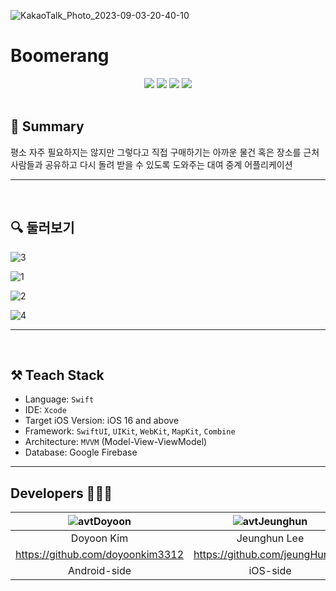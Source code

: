 ![KakaoTalk_Photo_2023-09-03-20-40-10](https://github.com/2023-Summer-Project/Boomerang_iOS/assets/103043741/7243cc34-4f85-474f-8cd2-e96bba98a3cd)

# **Boomerang**

<div align="center">
    <img src="https://img.shields.io/badge/iOS-000000?style=for-the-badge&logo=Apple&logoColor=white"/>
    <img src="https://img.shields.io/badge/Swift-F05138?style=for-the-badge&logo=Swift&logoColor=white"/>
    <img src="https://img.shields.io/badge/SwiftUI-3070F4?style=for-the-badge&logo=Swift&logoColor=white"/>
    <img src="https://img.shields.io/badge/Firebase-FFCA28?style=for-the-badge&logo=Firebase&logoColor=white">
</div>

<br>

## 📝 **Summary**

평소 자주 필요하지는 않지만 그렇다고 직접 구매하기는 아까운 물건 혹은 장소를 근처 사람들과 공유하고 다시 돌려 받을 수 있도록 도와주는 대여 중계 어플리케이션

---

<br>

## **🔍 둘러보기**

![3](https://github.com/2023-Summer-Project/Boomerang_iOS/assets/103043741/ab1c68bf-44f8-438f-8265-14c39d7d812e)

![1](https://github.com/2023-Summer-Project/Boomerang_iOS/assets/103043741/74e28679-93b6-4f0e-b897-fa2430b203fc)

![2](https://github.com/2023-Summer-Project/Boomerang_iOS/assets/103043741/4001e2f5-9002-4699-b1b6-5fa045e45452)

![4](https://github.com/2023-Summer-Project/Boomerang_iOS/assets/103043741/fb502db8-05b8-4835-ab36-1b0ee9212fb7)

---

<br>

## **⚒️ Teach Stack**
- Language: `Swift`
- IDE: `Xcode`
- Target iOS Version: iOS 16 and above
- Framework: `SwiftUI`, `UIKit`, `WebKit`, `MapKit`, `Combine`
- Architecture: `MVVM` (Model-View-ViewModel)
- Database: Google Firebase

---

## Developers 🙋‍♂️🙋
|![avtDoyoon](https://avatars.githubusercontent.com/u/61890844?v=4)|![avtJeunghun](https://avatars.githubusercontent.com/u/103043741?v=4)|
|:---:|:---:|
|Doyoon Kim|Jeunghun Lee|
|https://github.com/doyoonkim3312|https://github.com/jeungHunLee|
|Android-side|iOS-side|